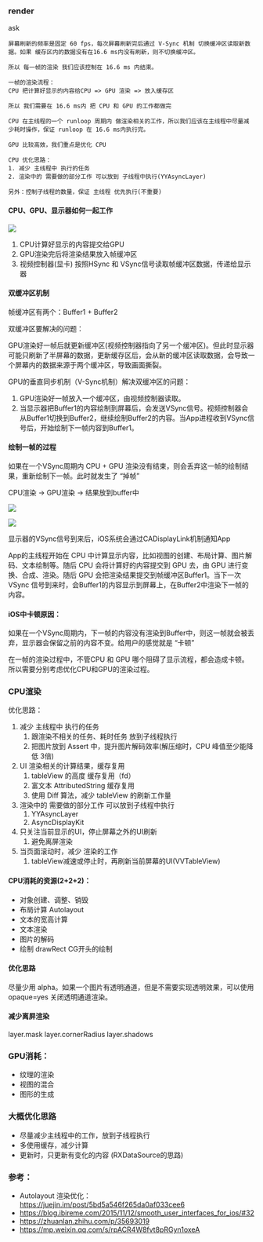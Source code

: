 ### render

ask
```
屏幕刷新的频率是固定 60 fps，每次屏幕刷新完后通过 V-Sync 机制 切换缓冲区读取新数据。如果 缓存区内的数据没有在16.6 ms内没有刷新，则不切换缓冲区。

所以 每一帧的渲染 我们应该控制在 16.6 ms 内结束。

一帧的渲染流程：
CPU 把计算好显示的内容给CPU => GPU 渲染 => 放入缓存区

所以 我们需要在 16.6 ms内 把 CPU 和 GPU 的工作都做完

CPU 在主线程的一个 runloop 周期内 做渲染相关的工作，所以我们应该在主线程中尽量减少耗时操作，保证 runloop 在 16.6 ms内执行完。

GPU 比较高效，我们重点是优化 CPU

CPU 优化思路：
1. 减少 主线程中 执行的任务
2. 渲染中的 需要做的部分工作 可以放到 子线程中执行(YYAsyncLayer)

另外：控制子线程的数量，保证 主线程 优先执行(不重要)

```

#### CPU、GPU、显示器如何一起工作

![](http://pc5ouzvhg.bkt.clouddn.com/A22332C0-4155-4825-B2CD-CB21354BD41F.jpg)

1. CPU计算好显示的内容提交给GPU
2. GPU渲染完后将渲染结果放入帧缓冲区
3. 视频控制器(显卡) 按照HSync 和 VSync信号读取帧缓冲区数据，传递给显示器

#### 双缓冲区机制

帧缓冲区有两个：Buffer1 + Buffer2

双缓冲区要解决的问题：

GPU渲染好一帧后就更新缓冲区(视频控制器指向了另一个缓冲区)。但此时显示器可能只刷新了半屏幕的数据，更新缓存区后，会从新的缓冲区读取数据，会导致一个屏幕内的数据来源于两个缓冲区，导致画面撕裂。

GPU的垂直同步机制（V-Sync机制）解决双缓冲区的问题：
1. GPU渲染好一帧放入一个缓冲区，由视频控制器读取。
2. 当显示器把Buffer1的内容绘制到屏幕后，会发送VSync信号。视频控制器会从Buffer1切换到Buffer2，继续绘制Buffer2的内容。当App进程收到VSync信号后，开始绘制下一帧内容到Buffer1。

#### 绘制一帧的过程

如果在一个VSync周期内 CPU + GPU 渲染没有结束，则会丢弃这一帧的绘制结果，重新绘制下一帧。此时就发生了 “掉帧”

CPU渲染 -> GPU渲染 -> 结果放到buffer中

![](http://pc5ouzvhg.bkt.clouddn.com/1608422C-20C3-44DF-8604-250EC41C940E.jpg)

![](http://pc5ouzvhg.bkt.clouddn.com/E85C9EC1-A4F4-48E2-AE95-3DDD0D7356BF.jpg)

显示器的VSync信号到来后，iOS系统会通过CADisplayLink机制通知App

App的主线程开始在 CPU 中计算显示内容，比如视图的创建、布局计算、图片解码、文本绘制等。随后 CPU 会将计算好的内容提交到 GPU 去，由 GPU 进行变换、合成、渲染。随后 GPU 会把渲染结果提交到帧缓冲区Buffer1。当下一次 VSync 信号到来时，会Buffer1的内容显示到屏幕上，在Buffer2中渲染下一帧的内容。

#### iOS中卡顿原因：

如果在一个VSync周期内，下一帧的内容没有渲染到Buffer中，则这一帧就会被丢弃，显示器会保留之前的内容不变。给用户的感觉就是 “卡顿”

在一帧的渲染过程中，不管CPU 和 GPU 哪个阻碍了显示流程，都会造成卡顿。所以需要分别考虑优化CPU和GPU的渲染过程。

### CPU渲染

优化思路：
1. 减少 主线程中 执行的任务
   1. 跟渲染不相关的任务、耗时任务 放到子线程执行
   2. 把图片放到 Assert 中，提升图片解码效率(解压缩时，CPU 峰值至少能降低 3倍)
2. UI 渲染相关的计算结果，缓存复用
   1. tableView 的高度 缓存复用（fd）
   2. 富文本 AttributedString 缓存复用
   3. 使用 Diff 算法，减少 tableView 的刷新工作量
3. 渲染中的 需要做的部分工作 可以放到子线程中执行
   1. YYAsyncLayer
   2. AsyncDisplayKit
4. 只关注当前显示的UI，停止屏幕之外的UI刷新
   1. 避免离屏渲染 
5. 当页面滚动时，减少 渲染的工作
   1. tableView减速或停止时，再刷新当前屏幕的UI(VVTableView)

#### CPU消耗的资源(2+2+2)：

* 对象创建、调整、销毁
* 布局计算 Autolayout
* 文本的宽高计算
* 文本渲染
* 图片的解码
* 绘制 drawRect CG开头的绘制

#### 优化思路

尽量少用 alpha。如果一个图片有透明通道，但是不需要实现透明效果，可以使用 opaque=yes 关闭透明通道渲染。 

#### 减少离屏渲染

layer.mask
layer.cornerRadius
layer.shadows



### GPU消耗：

* 纹理的渲染
* 视图的混合
* 图形的生成

### 大概优化思路

- 尽量减少主线程中的工作，放到子线程执行
- 多使用缓存，减少计算
- 更新时，只更新有变化的内容 (RXDataSource的思路)
  
### 参考：
- Autolayout 渲染优化：https://juejin.im/post/5bd5a546f265da0af033cee6
- https://blog.ibireme.com/2015/11/12/smooth_user_interfaces_for_ios/#32
- https://zhuanlan.zhihu.com/p/35693019
- https://mp.weixin.qq.com/s/rpACR4W8fvt8pRGyn1oxeA  
